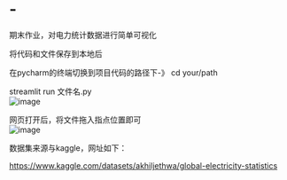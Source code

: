 # -
期末作业，对电力统计数据进行简单可视化  

将代码和文件保存到本地后  

在pycharm的终端切换到项目代码的路径下-》 cd your/path  

streamlit run 文件名.py  
![image](https://github.com/user-attachments/assets/396cc1d5-c693-4f28-b410-4bf46ae56ed3)

网页打开后，将文件拖入指点位置即可  
![image](https://github.com/user-attachments/assets/353c6b5a-f0f2-47c3-bbb7-60ed01b2bf5e)


数据集来源与kaggle，网址如下：  

https://www.kaggle.com/datasets/akhiljethwa/global-electricity-statistics



